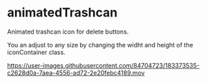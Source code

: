 # animatedTrashcan
Animated trashcan icon for delete buttons. 

You an adjust to any size by changing the widht and height of the iconContainer class. 





https://user-images.githubusercontent.com/84704723/183373535-c2628d0a-7aea-4556-ad72-2e20febc4189.mov




